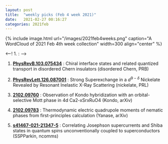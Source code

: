 ```yaml
---
layout: post
title:  "weekly picks (Feb 4 week 2021)"
date:   2021-02-27 00:16:27
categories: 2021feb
---
```


{% include image.html url="/images/2021feb4weeks.png" caption="A WordCloud of 2021 Feb 4th week collection" width=300 align="center" %}


<--! 1. **[]()** : -->


1. **[PhysRevB.103.075434](https://link.aps.org/doi/10.1103/PhysRevB.103.075434)** : Chiral interface states and related quantized transport in disordered Chern insulators (disordered Chern, PRB)

1. **[PhysRevLett.126.087001](https://link.aps.org/doi/10.1103/PhysRevLett.126.087001)** : Strong Superexchange in a ${d}^{9\ensuremath{-}\ensuremath{\delta}}$ Nickelate Revealed by Resonant Inelastic X-Ray Scattering (nickelate, PRL)



1. **[2102.09760](http://arxiv.org/abs/2102.09760)** : Observation of Kondo hybridization with an orbital-selective Mott phase in 4d Ca2-xSrxRuO4 (Kondo, arXiv)

1. **[2102.09783](http://arxiv.org/abs/2102.09783)** : Thermodynamic electric quadrupole moments of nematic phases from first-principles calculation (Yanase, arXiv)

1. **[s41467-021-21347-5](https://www.nature.com/articles/s41467-021-21347-5)** : Correlating Josephson supercurrents and Shiba states in quantum spins unconventionally coupled to superconductors (SSPParkin, ncomms)
